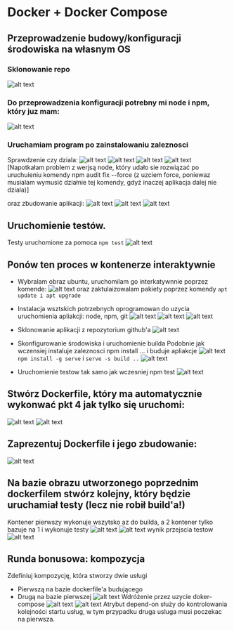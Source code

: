 # Docker + Docker Compose

## Przeprowadzenie budowy/konfiguracji środowiska na własnym OS

### Sklonowanie repo 
![alt text](image.png)

### Do przeprowadzenia konfiguracji potrebny mi node i npm, który juz mam: 
![alt text](image-1.png)

### Uruchamiam program po zainstalowaniu zaleznosci 
Sprawdzenie czy dziala:
![alt text](image-2.png)
![alt text](image-3.png)
![alt text](image-4.png)
![alt text](image-5.png)
[Napotkałam problem z werjsą node, który udało sie rozwiązać po uruchuieniu komendy npm audit fix --force (z uzciem force, poniewaz musialam wymusić działnie tej komendy, gdyż inaczej aplikacja dalej nie dziala)]

oraz zbudowanie aplikacji:
![alt text](<Zrzut ekranu 2024-03-14 155141.png>)
![alt text](image-12.png)
![alt text](image-13.png)

## Uruchomienie testów.
Testy uruchomione za pomoca `npm test`
![alt text](image-6.png)

## Ponów ten proces w kontenerze interaktywnie
- Wybralam obraz ubuntu, uruchomilam go interkatywnnie poprzez komende:
![alt text](image-7.png)
oraz zaktulaizowalam pakiety poprzez komendy `apt update i apt upgrade`
   
- Instalacja wsztskich potrzebnych oprogramowan do uzycia uruchomienia apliakcji:
node, npm, git
![alt text](image-8.png)
![alt text](image-9.png)
![alt text](image-10.png)

- Sklonowanie aplikacji z repozytorium github'a
![alt text](image-11.png)
   
- Skonfigurowanie środowiska i uruchomienie builda
Podobnie jak wczensiej instaluje zaleznosci npm install ... i buduje apliakcje 
![alt text](image-14.png)
`npm install -g serve` i `serve -s build ..`
![alt text](image-15.png)

- Uruchomienie testow tak samo jak wczesniej npm test
![alt text](image-16.png)

## Stwórz Dockerfile, który ma automatycznie wykonwać pkt 4 jak tylko się uruchomi:
   ![alt text](image-18.png)
   ![alt text](image-19.png)
## Zaprezentuj Dockerfile i jego zbudowanie:
![alt text](image-20.png)
## Na bazie obrazu utworzonego poprzednim dockerfilem stwórz kolejny, który będzie uruchamiał testy (lecz nie robił build'a!)
Kontener pierwszy wykonuje wszytsko az do builda, a 2 kontener tylko bazuje na 1 i wykonuje testy
   ![alt text](image-22.png)
   ![alt text](image-21.png) 
   wynik przejscia testow 
   ![alt text](image-23.png)

## Runda bonusowa: kompozycja 
Zdefiniuj kompozycję, która stworzy dwie usługi
   - Pierwszą na bazie dockerfile'a budującego
   - Drugą na bazie pierwszej
   ![alt text](image-26.png)
   Wdróżenie przez uzycie doker-compose
   ![alt text](image-24.png)
   ![alt text](image-25.png)
   Atrybut depend-on służy do kontrolowania kolejności startu usług, w tym przypadku druga usluga musi poczekac na pierwsza.